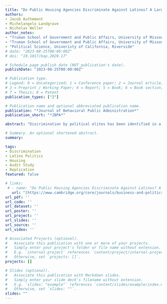 ```yaml
---
title: "Do Public Housing Agencies Discriminate Against Latinos? A Large-Scale Replication Study to Assess Discrimination"
authors:
- Jacob Authement
- Michelangelo Landgrave
- Nicholas Weller
author_notes:
- "Truman School of Government and Public Affairs, University of Missouri"
- "Truman School of Government and Public Affairs, University of Missouri"
- "Political Science, Univeristy of California, Riverside"
# date: "2023-08-25T00:00:00Z"
# doi: "10.1017/bap.2020.17"

# Schedule page publish date (NOT publication's date).
publishDate: "2023-08-25T00:00:00Z"

# Publication type.
# Legend: 0 = Uncategorized; 1 = Conference paper; 2 = Journal article;
# 3 = Preprint / Working Paper; 4 = Report; 5 = Book; 6 = Book section;
# 7 = Thesis; 8 = Patent
publication_types: ["2"]

# Publication name and optional abbreviated publication name.
publication: "*Journal of Behavioral Public Administration*"
publication_short: "*JBPA*"

abstract: "Discrimination by political elites has been identified in a variety of earlier studies. However, research about discrimination by street-level bureaucrats has more mixed findings. To contribute to knowledge about bureaucratic discrimination we conducted a study that followed up on a prior audit of public housing agencies by Einstein and Glick (2017) and made two significant improvements: we pre-test the names used to ensure that they primarily manipulate perceptions of ethnicity, and we include approximately three times more public housing agencies. Our larger sample size produces more precise estimates and allows us to better explore potential moderation such as racial resentment, professionalization, and population size. We fail to find statistically significant differences in how white and Hispanic aliases are treated across three measures (any reply, friendly replies, and quick replies). We also do not find any meaningful variation across racial resentment or professionalization but find some evidence of moderation by city population size."

# Summary. An optional shortened abstract.
summary:

tags:
- Discrimination
- Latino Politics
- Housing
- Audit Study
- Replication
featured: false

# links:
 # - name: "Do Public Housing Agencies Discriminate Against Latinos? A Large-Scale Replication Study to Assess Discrimination"
   url: "[https://www.cambridge.org/core/journals/business-and-politics/article/deindustrialization-and-the-demand-for-protection/E526153245E859666F0DA5AB74E057EA](https://doi.org/10.30636/jbpa.61.325)"
url_pdf: ''
url_code: ''
url_dataset: ''
url_poster: ''
url_project: ''
url_slides: ''
url_source: ''
url_video: ''

# Associated Projects (optional).
#   Associate this publication with one or more of your projects.
#   Simply enter your project's folder or file name without extension.
#   E.g. `internal-project` references `content/project/internal-project/index.md`.
#   Otherwise, set `projects: []`.
projects: []

# Slides (optional).
#   Associate this publication with Markdown slides.
#   Simply enter your slide deck's filename without extension.
#   E.g. `slides: "example"` references `content/slides/example/index.md`.
#   Otherwise, set `slides: ""`.
slides: ""
---
```

